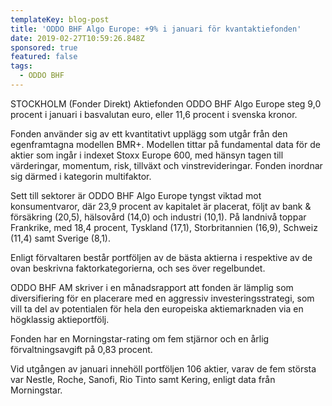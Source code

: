 ```yaml
---
templateKey: blog-post
title: 'ODDO BHF Algo Europe: +9% i januari för kvantaktiefonden'
date: 2019-02-27T10:59:26.848Z
sponsored: true
featured: false
tags:
  - ODDO BHF
---
```

STOCKHOLM (Fonder Direkt) Aktiefonden ODDO BHF Algo Europe steg 9,0 procent i januari i basvalutan euro, eller 11,6 procent i svenska kronor.



Fonden använder sig av ett kvantitativt upplägg som utgår från den egenframtagna modellen BMR+. Modellen tittar på fundamental data för de aktier som ingår i indexet Stoxx Europe 600, med hänsyn tagen till värderingar, momentum, risk, tillväxt och vinstrevideringar. Fonden inordnar sig därmed i kategorin multifaktor.



Sett till sektorer är ODDO BHF Algo Europe tyngst viktad mot konsumentvaror, där 23,9 procent av kapitalet är placerat, följt av bank & försäkring (20,5), hälsovård (14,0) och industri (10,1). På landnivå toppar Frankrike, med 18,4 procent, Tyskland (17,1), Storbritannien (16,9), Schweiz (11,4) samt Sverige (8,1).



Enligt förvaltaren består portföljen av de bästa aktierna i respektive av de ovan beskrivna faktorkategorierna, och ses över regelbundet.



ODDO BHF AM skriver i en månadsrapport att fonden är lämplig som diversifiering för en placerare med en aggressiv investeringsstrategi, som vill ta del av potentialen för hela den europeiska aktiemarknaden via en högklassig aktieportfölj.



Fonden har en Morningstar-rating om fem stjärnor och en årlig förvaltningsavgift på 0,83 procent.



Vid utgången av januari innehöll portföljen 106 aktier, varav de fem största var Nestle, Roche, Sanofi, Rio Tinto samt Kering, enligt data från Morningstar.
